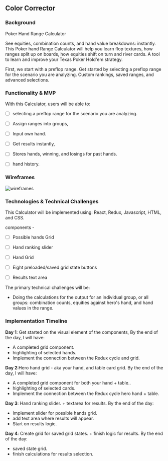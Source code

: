 ## Color Corrector

### Background

Poker Hand Range Calculator

See equities, combination counts, and hand value breakdowns: instantly. This Poker hand Range Calculator will help you learn flop textures, how ranges split up on boards, how equities shift on turn and river cards. A tool to learn and improve your Texas Poker Hold'em strategy.


First, we start with a preflop range.
Get started by selecting a preflop range for the scenario you are analyzing. Custom rankings, saved ranges, and advanced selections.


### Functionality & MVP

With this Calculator, users will be able to:

- [ ] selecting a preflop range for the scenario you are analyzing.
- [ ] Assign ranges into groups,
- [ ] Input own hand.
- [ ] Get results instantly,
- [ ] Stores hands, winning, and losings for past hands.
- [ ] hand history.


### Wireframes

![wireframes](http://res.cloudinary.com/dnuopy1ir/image/upload/v1474241402/pokerRangeHandcalc_wireframe_reytn1.png)

### Technologies & Technical Challenges

This Calculator will be implemented using: React, Redux, Javascript, HTML, and CSS.

components -
 - [ ] Possible hands Grid
 - [ ] Hand ranking slider
 - [ ] Hand Grid
 - [ ] Eight preloaded/saved grid state buttons
 - [ ] Results text area


The primary technical challenges will be:

- Doing the calculations for the output for an individual group, or all groups: combination counts, equities against hero's hand, and hand values in the range.


### Implementation Timeline

**Day 1**: Get started on the visual element of the components,   By the end of the day, I will have:

- A completed grid component.
- highlighting of selected hands.
- Implement the connection between the Redux cycle and grid.

**Day 2**:Hero hand grid - aka your hand, and table card grid.  By the end of the day, I will have:

- A completed grid component for both your hand + table..
- highlighting of selected cards.
- Implement the connection between the Redux cycle hero hand + table.

**Day 3**: Hand ranking slider. + textarea for results.  By the end of the day:

- Implement slider for possible hands grid.
- add text area where results will appear.
- Start on results logic.

**Day 4**: Create grid for saved grid states. + finish logic for results.  By the end of the day:

- saved state grid.
- finish calculations for results selection.
